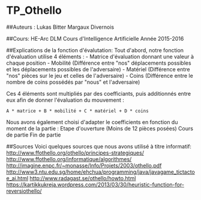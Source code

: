# TP_Othello

##Auteurs : 
    Lukas Bitter
    Margaux Divernois

##Cours:
    HE-Arc DLM
    Cours d'Intelligence Artificielle
    Année 2015-2016
    
##Explications de la fonction d'évalutation:
Tout d'abord, notre fonction d'évaluation utilise 4 éléments : 
    - Matrice d'évaluation donnant une valeur à chaque position
    - Mobilité (Différence entre "nos" déplacements possibles et les déplacements possibles de l'adversaire)
    - Matériel (Différence entre "nos" pièces sur le jeu et celles de l'adversaire)
    - Coins (Différence entre le nombre de coins possédés par "nous" et l'adversaire)

Ces 4 éléments sont multipliés par des coefficiants, puis additionnés entre eux afin de donner l'évaluation du mouvement : 
    
    A * matrice + B * mobilité + C * matériel + D * coins 

Nous avons également choisi d'adapter le coefficients en fonction du moment de la partie : 
    Etape d'ouverture (Moins de 12 pièces posées)
    Cours de partie
    Fin de partie

##Sources
Voici quelques sources que nous avons utilisé à titre informatif:
    http://www.ffothello.org/othello/principes-strategiques/
    http://www.ffothello.org/informatique/algorithmes/
    http://imagine.enpc.fr/~monasse/Info/Projets/2003/othello.pdf
    http://www3.ntu.edu.sg/home/ehchua/programming/java/javagame_tictactoe_ai.html
    http://www.radagast.se/othello/howto.html
    https://kartikkukreja.wordpress.com/2013/03/30/heuristic-function-for-reversiothello/
    
